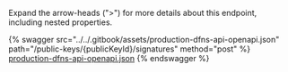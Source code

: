 Expand the arrow-heads (">") for more details about this endpoint, including nested properties.  

 {% swagger src="../../.gitbook/assets/production-dfns-api-openapi.json" path="/public-keys/{publicKeyId}/signatures" method="post" %}
[production-dfns-api-openapi.json](../../.gitbook/assets/production-dfns-api-openapi.json)
{% endswagger %}
